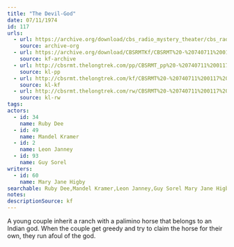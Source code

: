 ```yaml
---
title: "The Devil-God"
date: 07/11/1974
id: 117
urls: 
  - url: https://archive.org/download/cbs_radio_mystery_theater/cbs_radio_mystery_theater-0101-0150.zip/cbs_radio_mystery_theater-0101-0150%2Fcbsrmt_0117_the_devil_god.mp3
    source: archive-org
  - url: https://archive.org/download/CBSRMTKf/CBSRMT%20-%20740711%200117%20The%20Devil-God_kf.mp3
    source: kf-archive
  - url: http://cbsrmt.thelongtrek.com/pp/CBSRMT_pp%20-%20740711%200117%20The%20Devil-God.mp3
    source: kl-pp
  - url: http://cbsrmt.thelongtrek.com/kf/CBSRMT%20-%20740711%200117%20The%20Devil-God_kf.mp3
    source: kl-kf
  - url: http://cbsrmt.thelongtrek.com/rw/CBSRMT%20-%20740711%200117%20128-44%20The%20Devil-God_rw.mp3
    source: kl-rw
tags: 
actors:  
  - id: 34
    name: Ruby Dee  
  - id: 49
    name: Mandel Kramer  
  - id: 2
    name: Leon Janney  
  - id: 93
    name: Guy Sorel
writers:  
  - id: 60
    name: Mary Jane Higby
searchable: Ruby Dee,Mandel Kramer,Leon Janney,Guy Sorel Mary Jane Higby
notes: 
descriptionSource: kf
---
```

A young couple inherit a ranch with a palimino horse that belongs to an Indian god. When the couple get greedy and try to claim the horse for their own, they run afoul of the god.